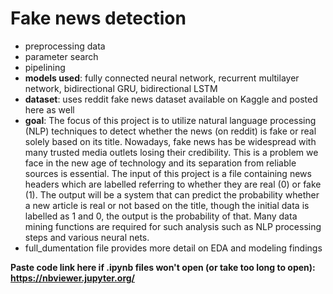# Fake news detection
- preprocessing data
- parameter search
- pipelining
- **models used**: fully connected neural network, recurrent multilayer network, bidirectional GRU, bidirectional LSTM
- **dataset**: uses reddit fake news dataset available on Kaggle and posted here as well
- **goal**: The focus of this project is to utilize natural language processing (NLP) techniques to detect whether the news (on reddit) is fake or real solely based on its title. Nowadays, fake news has be widespread with many trusted media outlets losing their credibility. This is a problem we face in the new age of technology and its separation from reliable sources is essential. The input of this project is a file containing news headers which are labelled referring to whether they are real (0) or fake (1). The output will be a system that can predict the probability whether a new article is real or not based on the title, though the initial data is labelled as 1 and 0, the output is the probability of that. Many data mining functions are required for such analysis such as NLP processing steps and various neural nets.
- full_dumentation file provides more detail on EDA and modeling findings

**Paste code link here if .ipynb files won't open (or take too long to open): https://nbviewer.jupyter.org/**
